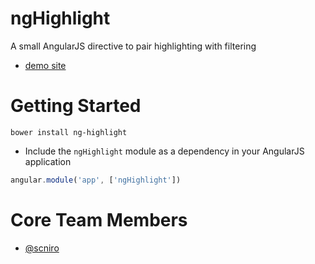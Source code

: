 ﻿# ngHighlight
A small AngularJS directive to pair highlighting with filtering

 - [demo site](http://ng-highlight.azurewebsites.net/)

# Getting Started

```
bower install ng-highlight
```

 * Include the `ngHighlight` module as a dependency in your AngularJS application 

```javascript
angular.module('app', ['ngHighlight'])
```

# Core Team Members

 - [@scniro](https://twitter.com/scniro)